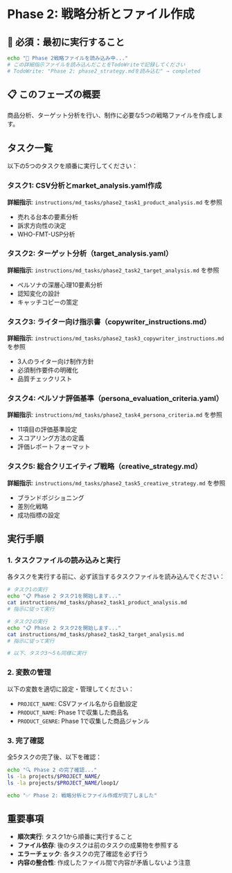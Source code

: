 # Phase 2: 戦略分析とファイル作成

## 🚨 必須：最初に実行すること
```bash
echo "📖 Phase 2戦略ファイルを読み込み中..."
# この詳細指示ファイルを読み込んだことをTodoWriteで記録してください
# TodoWrite: "Phase 2: phase2_strategy.mdを読み込む" → completed
```

## 📋 このフェーズの概要
商品分析、ターゲット分析を行い、制作に必要な5つの戦略ファイルを作成します。

## タスク一覧
以下の5つのタスクを順番に実行してください：

### タスク1: CSV分析とmarket_analysis.yaml作成
**詳細指示**: `instructions/md_tasks/phase2_task1_product_analysis.md` を参照
- 売れる台本の要素分析
- 訴求方向性の決定
- WHO-FMT-USP分析

### タスク2: ターゲット分析（target_analysis.yaml）
**詳細指示**: `instructions/md_tasks/phase2_task2_target_analysis.md` を参照
- ペルソナの深層心理10要素分析
- 認知変化の設計
- キャッチコピーの策定

### タスク3: ライター向け指示書（copywriter_instructions.md）
**詳細指示**: `instructions/md_tasks/phase2_task3_copywriter_instructions.md` を参照
- 3人のライター向け制作方針
- 必須制作要件の明確化
- 品質チェックリスト

### タスク4: ペルソナ評価基準（persona_evaluation_criteria.yaml）
**詳細指示**: `instructions/md_tasks/phase2_task4_persona_criteria.md` を参照
- 11項目の評価基準設定
- スコアリング方法の定義
- 評価レポートフォーマット

### タスク5: 総合クリエイティブ戦略（creative_strategy.md）
**詳細指示**: `instructions/md_tasks/phase2_task5_creative_strategy.md` を参照
- ブランドポジショニング
- 差別化戦略
- 成功指標の設定

## 実行手順

### 1. タスクファイルの読み込みと実行
各タスクを実行する前に、必ず該当するタスクファイルを読み込んでください：

```bash
# タスク1の実行
echo "📋 Phase 2 タスク1を開始します..."
cat instructions/md_tasks/phase2_task1_product_analysis.md
# 指示に従って実行

# タスク2の実行
echo "📋 Phase 2 タスク2を開始します..."
cat instructions/md_tasks/phase2_task2_target_analysis.md
# 指示に従って実行

# 以下、タスク3〜5も同様に実行
```

### 2. 変数の管理
以下の変数を適切に設定・管理してください：
- `PROJECT_NAME`: CSVファイル名から自動設定
- `PRODUCT_NAME`: Phase 1で収集した商品名
- `PRODUCT_GENRE`: Phase 1で収集した商品ジャンル

### 3. 完了確認
全5タスクの完了後、以下を確認：
```bash
echo "🔍 Phase 2 の完了確認..."
ls -la projects/$PROJECT_NAME/
ls -la projects/$PROJECT_NAME/loop1/

echo "✅ Phase 2: 戦略分析とファイル作成が完了しました"
```

## 重要事項
- **順次実行**: タスク1から順番に実行すること
- **ファイル依存**: 後のタスクは前のタスクの成果物を参照する
- **エラーチェック**: 各タスクの完了確認を必ず行う
- **内容の整合性**: 作成したファイル間で内容が矛盾しないよう注意 